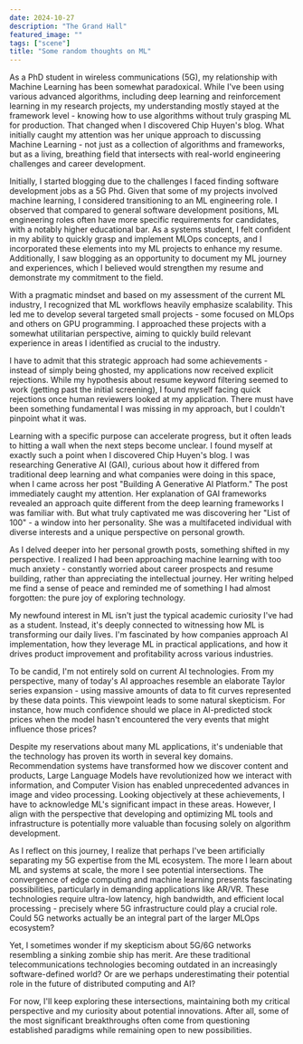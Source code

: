 ```yaml
---
date: 2024-10-27
description: "The Grand Hall"
featured_image: "" 
tags: ["scene"]
title: "Some random thoughts on ML"
---
```


As a PhD student in wireless communications (5G), my relationship with Machine Learning has been somewhat paradoxical. While I've been using various advanced algorithms, including deep learning and reinforcement learning in my research projects, my understanding mostly stayed at the framework level - knowing how to use algorithms without truly grasping ML for production.
That changed when I discovered Chip Huyen's blog. What initially caught my attention was her unique approach to discussing Machine Learning - not just as a collection of algorithms and frameworks, but as a living, breathing field that intersects with real-world engineering challenges and career development.

Initially, I started blogging due to the challenges I faced finding software development jobs as a 5G Phd. Given that some of my projects involved machine learning, I considered transitioning to an ML engineering role. I observed that compared to general software development positions, ML engineering roles often have more specific requirements for candidates, with a notably higher educational bar. As a systems student, I felt confident in my ability to quickly grasp and implement MLOps concepts, and I incorporated these elements into my ML projects to enhance my resume. Additionally, I saw blogging as an opportunity to document my ML journey and experiences, which I believed would strengthen my resume and demonstrate my commitment to the field.

With a pragmatic mindset and based on my assessment of the current ML industry, I recognized that ML workflows heavily emphasize scalability. This led me to develop several targeted small projects - some focused on MLOps and others on GPU programming. I approached these projects with a somewhat utilitarian perspective, aiming to quickly build relevant experience in areas I identified as crucial to the industry.

I have to admit that this strategic approach had some achievements - instead of simply being ghosted, my applications now received explicit rejections. While my hypothesis about resume keyword filtering seemed to work (getting past the initial screening), I found myself facing quick rejections once human reviewers looked at my application. There must have been something fundamental I was missing in my approach, but I couldn't pinpoint what it was. 

Learning with a specific purpose can accelerate progress, but it often leads to hitting a wall when the next steps become unclear. I found myself at exactly such a point when I discovered Chip Huyen's blog. I was researching Generative AI (GAI), curious about how it differed from traditional deep learning and what companies were doing in this space, when I came across her post "Building A Generative AI Platform."
The post immediately caught my attention. Her explanation of GAI frameworks revealed an approach quite different from the deep learning frameworks I was familiar with. But what truly captivated me was discovering her "List of 100" - a window into her personality.  She was a multifaceted individual with diverse interests and a unique perspective on personal growth.

As I delved deeper into her personal growth posts, something shifted in my perspective. I realized I had been approaching machine learning with too much anxiety - constantly worried about career prospects and resume building, rather than appreciating the intellectual journey. Her writing helped me find a sense of peace and reminded me of something I had almost forgotten: the pure joy of exploring technology.

My newfound interest in ML isn't just the typical academic curiosity I've had as a student. Instead, it's deeply connected to witnessing how ML is transforming our daily lives. I'm fascinated by how companies approach AI implementation, how they leverage ML in practical applications, and how it drives product improvement and profitability across various industries.

To be candid, I'm not entirely sold on current AI technologies. From my perspective, many of today's AI approaches resemble an elaborate Taylor series expansion - using massive amounts of data to fit curves represented by these data points. This viewpoint leads to some natural skepticism. For instance, how much confidence should we place in AI-predicted stock prices when the model hasn't encountered the very events that might influence those prices? 

Despite my reservations about many ML applications, it's undeniable that the technology has proven its worth in several key domains. Recommendation systems have transformed how we discover content and products, Large Language Models have revolutionized how we interact with information, and Computer Vision has enabled unprecedented advances in image and video processing. Looking objectively at these achievements, I have to acknowledge ML's significant impact in these areas. However, I align with the perspective that developing and optimizing ML tools and infrastructure is potentially more valuable than focusing solely on algorithm development.

As I reflect on this journey, I realize that perhaps I've been artificially separating my 5G expertise from the ML ecosystem. The more I learn about ML and systems at scale, the more I see potential intersections.  The convergence of edge computing and machine learning presents fascinating possibilities, particularly in demanding applications like AR/VR. These technologies require ultra-low latency, high bandwidth, and efficient local processing - precisely where 5G infrastructure could play a crucial role. Could 5G networks actually be an integral part of the larger MLOps ecosystem? 

Yet, I sometimes wonder if my skepticism about 5G/6G networks resembling a sinking zombie ship has merit. Are these traditional telecommunications technologies becoming outdated in an increasingly software-defined world? Or are we perhaps underestimating their potential role in the future of distributed computing and AI?

For now, I'll keep exploring these intersections, maintaining both my critical perspective and my curiosity about potential innovations. After all, some of the most significant breakthroughs often come from questioning established paradigms while remaining open to new possibilities. 


